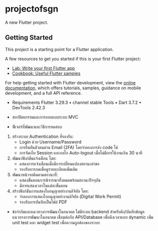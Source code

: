 # projectofsgn

A new Flutter project.

## Getting Started

This project is a starting point for a Flutter application.

A few resources to get you started if this is your first Flutter project:

- [Lab: Write your first Flutter app](https://docs.flutter.dev/get-started/codelab)
- [Cookbook: Useful Flutter samples](https://docs.flutter.dev/cookbook)

For help getting started with Flutter development, view the
[online documentation](https://docs.flutter.dev/), which offers tutorials,
samples, guidance on mobile development, and a full API reference.


- Requirements
Flutter 3.29.3 • channel stable
Tools • Dart 3.7.2 • DevTools 2.42.3

- สถาปัตยกรรมและการออกแบบระบบ
MVC

- ฟีเจอร์ที่พัฒนาและวิธีการทดสอบ
1. สร้างระบบ Authentication ที่รองรับ:
   - Login ด้วย Username/Password
   - การยืนยันตัวตนผ่าน Email (2FA) โดยจำลองการส่ง code ได้
   - การจัดเก็บ Session และกลไก Auto-logout เมื่อไม่มีการใช้งานเกิน 30 นาที
2. พัฒนาฟังก์ชันแจ้งเตือน โดย:
   - แสดงการแจ้งเตือนเมื่อมีการเปลี่ยนแปลงสถานะคำขอ
   - รองรับการกดเพื่อดูรายละเอียดเพิ่มเติม
3. พัฒนาหน้าจอติดตามสถานะที่:
   - แสดงขั้นตอนการพิจารณาทั้งหมดพร้อมสถานะปัจจุบัน
   - มีการแสดงเวลาในแต่ละขั้นตอน
4. สร้างฟังก์ชันการแสดงใบอนุญาตทำงานดิจิทัล โดย:
   - จำลองการแสดงใบอนุญาตทำงานดิจิทัล (Digital Work Permit)
   - รองรับการบันทึกเป็นไฟล์ PDF

- ข้อจำกัดและแนวทางการพัฒนาในอนาคต
ไม่มีระบบ backend สำหรับดึง/บันทึกข้อมูล
    แนวทางการพัฒนาในอนาคต
เชื่อมต่อกับ API/Database เพื่อดึงเวลาแบบ dynamic
เพิ่ม unit test และ widget test เพื่อความถูกต้องของระบบ